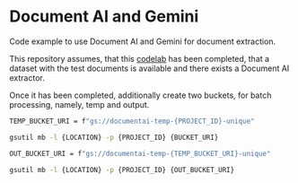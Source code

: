# Document AI and Gemini
Code example to use Document AI and Gemini for document extraction.

This repository assumes, that this [codelab](https://www.cloudskillsboost.google/focuses/67855?parent=catalog) has been completed, that a dataset with the test documents is available and there exists a Document AI extractor.

Once it has been completed, additionally create two buckets, for batch processing, namely, temp and output.

```bash
TEMP_BUCKET_URI = f"gs://documentai-temp-{PROJECT_ID}-unique"

gsutil mb -l {LOCATION} -p {PROJECT_ID} {BUCKET_URI}

OUT_BUCKET_URI = f"gs://documentai-temp-{TEMP_BUCKET_URI}-unique"

gsutil mb -l {LOCATION} -p {PROJECT_ID} {OUT_BUCKET_URI}
```

 
